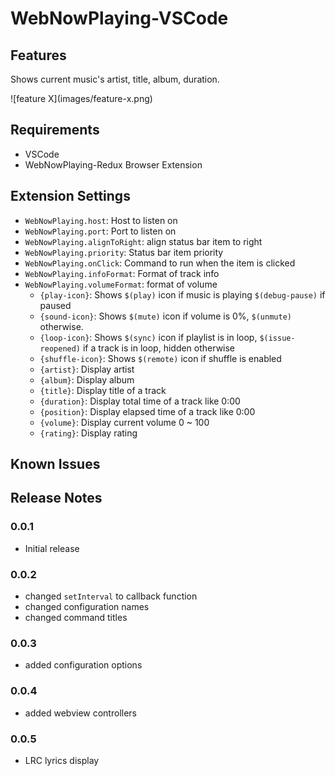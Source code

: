 # WebNowPlaying-VSCode

## Features

Shows current music's artist, title, album, duration.

\!\[feature X\]\(images/feature-x.png\)

## Requirements

* VSCode
* WebNowPlaying-Redux Browser Extension

## Extension Settings

* `WebNowPlaying.host`: Host to listen on
* `WebNowPlaying.port`: Port to listen on
* `WebNowPlaying.alignToRight`: align status bar item to right
* `WebNowPlaying.priority`: Status bar item priority
* `WebNowPlaying.onClick`: Command to run when the item is clicked
* `WebNowPlaying.infoFormat`: Format of track info
* `WebNowPlaying.volumeFormat`: format of volume
  * `{play-icon}`: Shows `$(play)` icon if music is playing `$(debug-pause)` if paused
  * `{sound-icon}`: Shows `$(mute)` icon if volume is 0%, `$(unmute)` otherwise.
  * `{loop-icon}`: Shows `$(sync)` icon if playlist is in loop, `$(issue-reopened)` if a track is in loop, hidden otherwise
  * `{shuffle-icon}`: Shows `$(remote)` icon if shuffle is enabled
  * `{artist}`: Display artist
  * `{album}`: Display album
  * `{title}`: Display title of a track
  * `{duration}`: Display total time of a track like 0:00
  * `{position}`: Display elapsed time of a track like 0:00
  * `{volume}`: Display current volume 0 ~ 100
  * `{rating}`: Display rating

## Known Issues

## Release Notes

### 0.0.1

* Initial release

### 0.0.2

* changed `setInterval` to callback function
* changed configuration names
* changed command titles

### 0.0.3

* added configuration options

### 0.0.4

* added webview controllers

### 0.0.5

* LRC lyrics display
